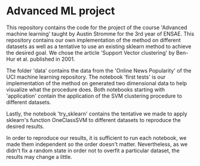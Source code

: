 # Advanced ML project

This repository contains the code for the project of the course 'Advanced machine learning' taught by Austin Stromme for the 3rd year of ENSAE. This repository contains our own implementation of the method on different datasets as well as a tentative to use an existing sklearn method to achieve the desired goal. We chose the article 'Support Vector clustering' by Ben-Hur et al. published in 2001.

The folder 'data' contains the data from the 'Online News Popularity' of the UCI machine learning repository. The notebook 'first tests' is our implementation of the method on generated two dimensional data to help visualize what the procedure does. Both notebooks starting with 'application' contain the application of the SVM clustering procedure to different datasets. 

Lastly, the notebook 'try_sklearn' contains the tentative we made to apply sklearn's function OneClassSVM to different datasets to reproduce the desired results. 

In order to reproduce our results, it is sufficient to run each notebook, we made them independent so the order doesn't matter. Nevertheless, as we didn't fix a random state in order not to overfit a particular dataset, the results may change a little.
